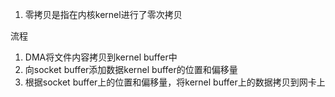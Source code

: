 1. 零拷贝是指在内核kernel进行了零次拷贝

流程

1. DMA将文件内容拷贝到kernel buffer中
2. 向socket buffer添加数据kernel buffer的位置和偏移量
3. 根据socket buffer上的位置和偏移量，将kernel buffer上的数据拷贝到网卡上


